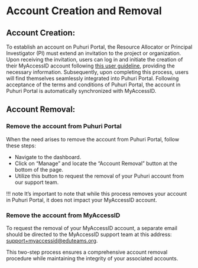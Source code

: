 # Account Creation and Removal

## Account Creation:

To establish an account on Puhuri Portal, the Resource Allocator or Principal Investigator (PI) must extend an invitation to the project or organization.
Upon receiving the invitation, users can log in and initiate the creation of their MyAccessID account following [this user guideline](https://puhuri.neic.no/user_guides/myaccessid_registration), providing the necessary information.
Subsequently, upon completing this process, users will find themselves seamlessly integrated into Puhuri Portal. Following acceptance of the terms and conditions of Puhuri Portal, the account in Puhuri Portal is automatically synchronized with MyAccessID.

## Account Removal:

### Remove the account from Puhuri Portal

When the need arises to remove the account from Puhuri Portal, follow these steps:
-  Navigate to the dashboard.
-  Click on “Manage” and locate the “Account Removal” button at the bottom of the page.
-  Utilize this button to request the removal of your Puhuri account from our support team.

!!! note
       It’s important to note that while this process removes your account in Puhuri Portal, it does not impact your MyAccessID account.

### Remove the account from MyAccessID

To request the removal of your MyAccessID account, a separate email should be directed to the MyAccessID support team at this address: [support+myaccessid@eduteams.org](mailto:support+myaccessid@eduteams.org).

This two-step process ensures a comprehensive account removal procedure while maintaining the integrity of your associated accounts.

